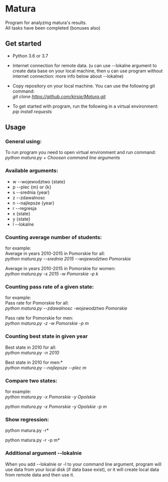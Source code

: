 # Matura
Program for analyzing matura's results.  
All tasks have been completed (bonuses also)  
## Get started
- Python 3.6 or 3.7  

- Internet connection for remote data. (u can use --lokalne argument to create data base on your local machine, then u can   use program without internet connection: more info below about --lokalne)  

- Copy repository on your local machine. You can use the following git command:  
*git clone https://github.com/kirsie/Matura.git*

- To get started with program, run the following in a virtual environment:  
*pip install requests*

## Usage
### General using:
To run program you need to open virtual environment and run command:  
*python matura.py + Choosen command line arguments*

### Available arguments:
- w --wojewodztwo {state}  
- p --plec {m} or {k}  
- s --srednia {year}  
- z --zdawalnosc  
- n --najlepsze {year}  
- r --regresja  
- x {state}  
- y {state}  
- l --lokalne  

### Counting average number of students:
for example:  
Average in years 2010-2015 in Pomorskie for all:    
*python matura.py --srednia 2015 --wojewodztwo Pomorskie*  

Average in years 2010-2015 in Pomorskie for women:    
*python matura.py -s 2015 -w Pomorskie -p k*

### Counting pass rate of a given state:
for example:  
Pass rate for Pomorskie for all:    
*python matura.py --zdawalnosc -wojewodztwo Pomorskie*  

Pass rate for Pomorskie for men:    
*python matura.py -z -w Pomorskie -p m*  

### Counting best state in given year
Best state in 2010 for all:    
*python matura.py -n 2010*   

Best state in 2010 for men:*    
*python matura.py --najlepsze --plec m*  

### Compare two states:
for example:  
*python matura.py -x Pomorskie -y Opolskie*  

*python matura.py -x Pomorskie -y Opolskie -p m*  

### Show regression:
python matura.py -r*  

python matura.py -r -p m*  

### Additional argument --lokalnie
When you add --lokalnie or -l to your command line argument, program will use data from your local disk (if data base exist),    or it will create local data from remote data and then use it. 
 

